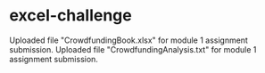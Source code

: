 # excel-challenge
Uploaded file "CrowdfundingBook.xlsx" for module 1 assignment submission.
Uploaded file "CrowdfundingAnalysis.txt" for module 1 assignment submission.
